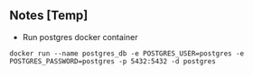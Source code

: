

## Notes [Temp]

- Run postgres docker container
```
docker run --name postgres_db -e POSTGRES_USER=postgres -e POSTGRES_PASSWORD=postgres -p 5432:5432 -d postgres
```

